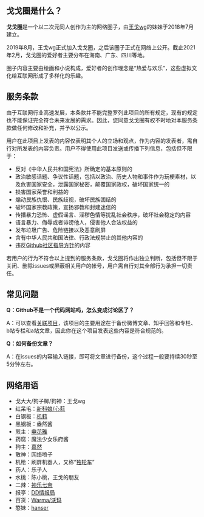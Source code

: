 ## 戈戈圈是什么？
**戈戈圈**是一个以二次元同人创作为主的网络圈子，由[王戈wg](https://github.com/nc-animation )的妹妹于2018年7月建立。

2019年8月，王戈wg正式加入戈戈圈，之后该圈子正式在网络上公开。截止2021年2月，戈戈圈的爱好者主要分布在海南、广东、四川等地。

圈子内容主要由绘画和小说构成，爱好者的创作理念是“热爱与欢乐”，这些虚拟文化给互联网形成了多样化的乐趣。

## 服务条款
由于互联网行业高速发展，本条款并不能完整罗列此项目的所有规定，现有的规定也不能保证完全符合未来发展的需求。因此，您同意戈戈圈有权不时地对本服务条款做任何修改和补充，并予以公示。

用户在此项目上发表的内容仅表明其个人的立场和观点，作为内容的发表者，需自行对所发表的内容负责。用户不得使用此项目发送或传播下列信息，包括但不限于：

* 反对《中华人民共和国宪法》所确定的基本原则的
* 政治敏感话题、争议性话题，包括以政治、历史人物和事件作为玩梗素材，以及危害国家安全，泄露国家秘密，颠覆国家政权，破坏国家统一的
* 损害国家荣誉和利益的
* 煽动民族仇恨、民族歧视，破坏民族团结的
* 破坏国家宗教政策，宣扬邪教和封建迷信的
* 传播暴力恐怖、虚假谣言、淫秽色情等扰乱社会秩序，破坏社会稳定的内容
* 语言暴力、侮辱或者诽谤他人，侵害他人合法权益的
* 发布垃圾广告、危险链接以及恶意刷屏
* 含有中华人民共和国法律、行政法规禁止的其他内容的
* 违反[Github社区指导方针](https://docs.github.com/cn/github/site-policy/github-community-guidelines)的内容

若用户的行为不符合以上提到的服务条款，戈戈圈将作出独立判断，包括但不限于关闭、删除issues或屏蔽相关用户的帐号，用户需自行对其全部行为承担一切责任。
## 常见问题
<b>Q：Github不是一个代码网站吗，怎么变成讨论区了？</b>

A：可以查看[关联项目](https://github.com/gege-circle/github-action)，该项目的主要用途在于备份微博文章、知乎回答和专栏、b站专栏和a站文章，因此你在这个项目发表这些内容是符合规范的。

<b>Q：如何备份文章？</b>

A：在issues的内容输入链接，即可将文章进行备份，这个过程一般要持续30秒至5分钟左右。

## 网络用语
* 戈大大/狗子椰/狗神：王戈wg
* 红呆毛：[新科娘/心萪](https://zh.moegirl.org.cn/新科娘)
* 白钢板：[机萪](https://zh.moegirl.org.cn/机萪)
* 黑钢板：盎然酱
* 煎主：[申䒕雅](https://zh.moegirl.org.cn/申䒕雅)
* 药腐：魔法少女乐府酱
* 狗主：[嘉然](https://zh.moegirl.org.cn/嘉然)
* 散神：网络喷子
* 机枪：刷屏机器人，又称“[独轮车](https://zh.moegirl.org.cn/独轮车)”
* 药人：乐子人
* 水桃：陈小桃，王戈的朋友
* 二辣：[神乐七奈](https://zh.moegirl.org.cn/神乐七奈)
* 报亭：[DD情报局](https://zh.moegirl.org.cn/DD情报局)
* 百货：[Warma/沃玛](https://zh.moegirl.org.cn/Warma)
* 憨妹：[hanser](https://zh.moegirl.org.cn/hanser)
